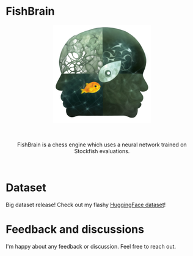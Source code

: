 # FishBrain

<div align="center">
    <img src="img/logo_alpha_4.png" alt="Logo" width="256" height="256">
</div>

&nbsp;
&nbsp;

<div align="center">
FishBrain is a chess engine which uses a neural network trained on Stockfish evaluations.
</div>

&nbsp;
&nbsp;
# Dataset
Big dataset release! Check out my flashy <a href="https://huggingface.co/datasets/mauricett/lichess_sf">HuggingFace dataset</a>!


# Feedback and discussions
I'm happy about any feedback or discussion. Feel free to reach out.
